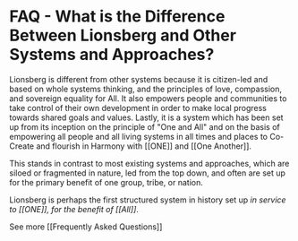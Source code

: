 # FAQ - What is the Difference Between Lionsberg and Other Systems and Approaches?

Lionsberg is different from other systems because it is citizen-led and based on whole systems thinking, and the principles of love, compassion, and sovereign equality for All. It also empowers people and communities to take control of their own development in order to make local progress towards shared goals and values. Lastly, it is a system which has been set up from its inception on the principle of "One and All" and on the basis of empowering all people and all living systems in all times and places to Co-Create and flourish in Harmony with [[ONE]] and [[One Another]]. 

This stands in contrast to most existing systems and approaches, which are siloed or fragmented in nature, led from the top down, and often are set up for the primary benefit of one group, tribe, or nation. 

Lionsberg is perhaps the first structured system in history set up *in service to [[ONE]], for the benefit of [[All]]*. 

See more [[Frequently Asked Questions]]  